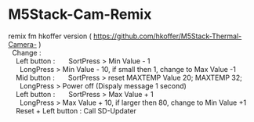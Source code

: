 # M5Stack-Cam-Remix<br />
remix fm hkoffer version ( https://github.com/hkoffer/M5Stack-Thermal-Camera- )<br />
&nbsp;&nbsp;Change : <br />
&nbsp;&nbsp;&nbsp;&nbsp;Left button : 
&nbsp;&nbsp;&nbsp;&nbsp;&nbsp;&nbsp;SortPress >  Min Value - 1 <br />
&nbsp;&nbsp;&nbsp;&nbsp;&nbsp;&nbsp;LongPress >  Min Value - 10, if small then 1, change to Max Value -1<br />
&nbsp;&nbsp;&nbsp;&nbsp;Mid button  : 
&nbsp;&nbsp;&nbsp;&nbsp;&nbsp;&nbsp;SortPress >  reset MAXTEMP Value 20;  MAXTEMP 32;<br />
&nbsp;&nbsp;&nbsp;&nbsp;&nbsp;&nbsp;LongPress >  Power off (Dispaly message 1 second)<br />
&nbsp;&nbsp;&nbsp;&nbsp;Left button : 
&nbsp;&nbsp;&nbsp;&nbsp;&nbsp;&nbsp;SortPress >  Max Value + 1<br />
&nbsp;&nbsp;&nbsp;&nbsp;&nbsp;&nbsp;LongPress >  Max Value + 10, if larger then 80, change to Min Value +1<br />
&nbsp;&nbsp;&nbsp;&nbsp;Reset + Left button : Call SD-Updater
				  
